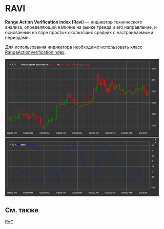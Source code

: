 # RAVI

**Range Action Verification Index (Ravi)** — индикатор технического анализа, определяющий наличие на рынке тренда и его направление, и основанный на паре простых скользящих средних с настраиваемыми периодами. 

Для использования индикатора необходимо использовать класс [RangeActionVerificationIndex](../api/StockSharp.Algo.Indicators.RangeActionVerificationIndex.html). 

![IndicatorRangeActionVerificationIndex](../images/IndicatorRangeActionVerificationIndex.png)

## См. также

[RoC](IndicatorRateOfChange.md)
